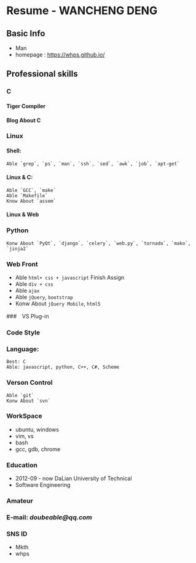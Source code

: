 # Resume - WANCHENG DENG

## Basic Info
* Man
* homepage : https://whps.github.io/

## Professional skills

### C
#### Tiger Compiler
#### Blog About C

### Linux
#### Shell:
    Able `grep`, `ps`, `man`, `ssh`, `sed`, `awk`, `job`, `apt-get`

#### Linux & C:
    Able `GCC`, `make`
    Able `Makefile`
    Know About `assem`

#### Linux & Web

### Python
    Konw About `PyQt`, `django`, `celery`, `web.py`, `tornado`, `mako`, `jinja2`

### Web Front

* Able `html+ css + javascript` Finish Assign
* Able `div + css` 
* Able `ajax`
* Able `jQuery`, `bootstrap`
* Konw About `jQuery Mobile`, `html5`

###　VS Plug-in

### Code Style

### Language:
    Best: C
    Able: javascript, python, C++, C#, Scheme

### Verson Control
    Able `git`
    Konw About `svn`

### WorkSpace
* ubuntu, windows
* vim, vs
* bash
* gcc, gdb, chrome

### Education
* 2012-09 - now DaLian University of Technical
* Software Engineering

### Amateur

### E-mail: _doubeable@qq.com_

### SNS ID
* Mkth 
* whps
